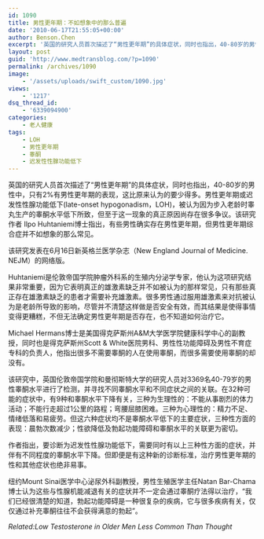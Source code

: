 ```yaml
---
id: 1090
title: 男性更年期：不如想象中的那么普遍
date: '2010-06-17T21:55:05+00:00'
author: Benson.Chen
excerpt: '英国的研究人员首次描述了“男性更年期”的具体症状，同时也指出，40-80岁的男性中，只有2%有男性更年期的表现，这比原来认为的要少得多。男性更年期或迟发性性腺功能低下(late-onset hypogonadism，LOH)，被认为因为步入老龄时睾丸生产的睾酮水平低下所致，但至于这一现象的真正原因尚存在很多争议。该研究作者 Ilpo Huhtaniemi博士指出，有些男性确实存在男性更年期，但男性更年期综合症并不如想象的那么常见。'
layout: post
guid: 'http://www.medtransblog.com/?p=1090'
permalink: /archives/1090
image:
    - '/assets/uploads/swift_custom/1090.jpg'
views:
    - '1217'
dsq_thread_id:
    - '6339094900'
categories:
    - 老人健康
tags:
    - LOH
    - 男性更年期
    - 睾酮
    - 迟发性性腺功能低下
---
```


英国的研究人员首次描述了“男性更年期”的具体症状，同时也指出，40-80岁的男性中，只有2%有男性更年期的表现，这比原来认为的要少得多。男性更年期或迟发性性腺功能低下(late-onset hypogonadism，LOH)，被认为因为步入老龄时睾丸生产的睾酮水平低下所致，但至于这一现象的真正原因尚存在很多争议。该研究作者 Ilpo Huhtaniemi博士指出，有些男性确实存在男性更年期，但男性更年期综合症并不如想象的那么常见。

该研究发表在6月16日新英格兰医学杂志（New England Journal of Medicine. NEJM）的网络版。

Huhtaniemi是伦敦帝国学院肿瘤外科系的生殖内分泌学专家，他认为这项研究结果非常重要，因为它表明真正的雄激素缺乏并不如被认为的那样常见，只有那些真正存在雄激素缺乏的患者才需要补充雄激素。很多男性通过服用雄激素来对抗被认为是老龄所导致的影响，尽管并不清楚这样做是否安全有效，而其结果是使得事情变得更糟糕，不但无法确定男性更年期是否存在，也不知道如何治疗它。

Michael Hermans博士是美国得克萨斯州A&amp;M大学医学院健康科学中心的副教授，同时也是得克萨斯州Scott &amp; White医院男科、男性性功能障碍及男性不育症专科的负责人，他指出很多不需要睾酮的人在使用睾酮，而很多需要使用睾酮的却没有。

该研究中，英国伦敦帝国学院和曼彻斯特大学的研究人员对3369名40-79岁的男性睾酮水平进行了检测，并寻找不同睾酮水平和不同症状之间的关联。在32种可能的症状中，有9种和睾酮水平下降有关，三种为生理性的：不能从事剧烈的体力活动；不能行走超过1公里的路程；弯腰屈膝困难。三种为心理性的：精力不足、情绪低落和易疲劳。但这六种症状均不是睾酮水平低下的主要症状，三种性方面的表现：晨勃次数减少；性欲降低及勃起功能障碍和睾酮水平的关联更为密切。

作者指出，要诊断为迟发性性腺功能低下，需要同时有以上三种性方面的症状，并伴有不同程度的睾酮水平下降。但即便是有这种新的诊断标准，治疗男性更年期的性和其他症状也绝非易事。

纽约Mount Sinai医学中心泌尿外科副教授，男性生殖医学主任Natan Bar-Chama博士认为这些与性腺机能减退有关的症状并不一定会通过睾酮疗法得以治疗，“我们已经很清楚的知道，勃起功能障碍是一种很复杂的疾病，它与很多疾病有关，仅仅通过补充睾酮往往不会获得满意的勃起”。

*Related:Low Testosterone in Older Men Less Common Than Thought*